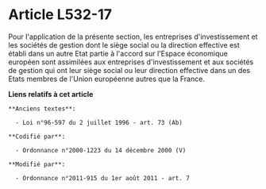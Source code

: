 # Article L532-17

Pour l'application de la présente section, les entreprises d'investissement et les sociétés de gestion dont le siège social
ou la direction effective est établi dans un autre Etat partie à l'accord sur l'Espace économique européen sont assimilées
aux entreprises d'investissement et aux sociétés de gestion qui ont leur siège social ou leur direction effective dans un des
Etats membres de l'Union européenne autres que la France.

**Liens relatifs à cet article**

	**Anciens textes**:

	  - Loi n°96-597 du 2 juillet 1996 - art. 73 (Ab)

	**Codifié par**:

	  - Ordonnance n°2000-1223 du 14 décembre 2000 (V)

	**Modifié par**:

	  - Ordonnance n°2011-915 du 1er août 2011 - art. 7
